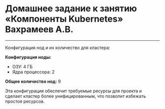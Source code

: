 # Домашнее задание к занятию «Компоненты Kubernetes» Вахрамеев А.В.

---

Конфигурация нод и их количество для кластера:

**Конфигурация ноды:**
- ОЗУ: 4 ГБ
- Ядра процессора: 2

**Общее количество нод:** 9

Эта конфигурация обеспечит требуемые ресурсы для проекта и сделает кластер более унифицированным, что позволит избежать простоя ресурсов.
